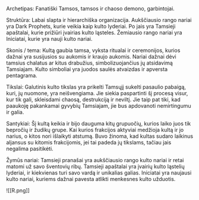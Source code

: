Archetipas:
     Fanatiški Tamsos, tamsos ir chaoso demono, garbintojai.

Struktūra:
     Labai slapta ir hierarchiška organizacija.
     Aukščiausio rango nariai yra Dark Prophets, kurie veikia kaip kulto lyderiai.
     Po jais yra Tamsieji apaštalai, kurie prižiūri įvairias kulto ląsteles.
     Žemiausio rango nariai yra Iniciatai, kurie yra nauji kulto nariai.

Skonis / tema:
     Kultą gaubia tamsa, vyksta ritualai ir ceremonijos, kurios dažnai yra susijusios su aukomis ir kraujo aukomis.
     Nariai dažnai dėvi tamsius chalatus ar kitus drabužius, simbolizuojančius jų atsidavimą Tamsiajam.
     Kulto simboliai yra juodos saulės atvaizdas ir apversta pentagrama.

Tikslai:
     Galutinis kulto tikslas yra prikelti Tamsųjį sukelti pasaulio pabaigą, kuri, jų nuomone, yra neišvengiama.
     Jie siekia paspartinti šį procesą visur, kur tik gali, skleisdami chaosą, destrukciją ir neviltį.
     Jie taip pat tiki, kad paaukoję pakankamai gyvybių Tamsiajam, jie bus apdovanoti nemirtingumu ir galia.

Santykiai:
     Šį kultą keikia ir bijo dauguma kitų grupuočių, kurios laiko juos tik bepročių ir žudikų grupe.
     Kai kurios frakcijos aktyviai medžioja kultą ir jo narius, o kitos nori išlaikyti atstumą.
     Buvo žinoma, kad kultas sudaro laikinus aljansus su kitomis frakcijomis, jei tai padeda jų tikslams, tačiau jais negalima pasitikėti.

Žymūs nariai:
     Tamsieji pranašai yra aukščiausio rango kulto nariai ir retai matomi už savo šventovių ribų.
     Tamsieji apaštalai yra įvairių kulto ląstelių lyderiai, ir kiekvienas turi savo vardą ir unikalias galias.
     Iniciatai yra naujausi kulto nariai, kuriems dažnai pavesta atlikti menkesnes kulto užduotis.


![[R.png]]